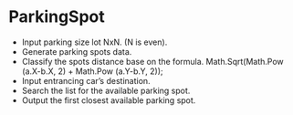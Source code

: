 # ParkingSpot

-	Input parking size lot NxN. (N is even).
-	Generate parking spots data.
-	Classify the spots distance base on the formula. 
 		Math.Sqrt(Math.Pow (a.X-b.X, 2) + Math.Pow (a.Y-b.Y, 2));
-	Input entrancing car’s destination.
-	Search the list for the available parking spot.
-	Output the first closest available parking spot.
